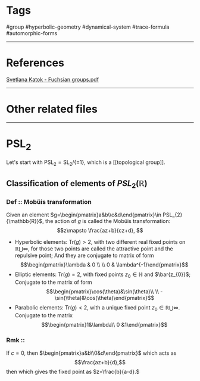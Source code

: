 # Tags
#group #hyperbolic-geometry #dynamical-system #trace-formula #automorphic-forms 

---

# References
[Svetlana Katok - Fuchsian groups.pdf](hook://file/UKqzoIW8l?p=Z2VvbWV0cnkvSHlwZXJib2xpYyBnZW9tZXRyeQ==&n=Svetlana%20Katok%20%2D%20Fuchsian%20groups%2Epdf#p=16&x=0&y=0&s=537&e=564)

---


# Other related files


---

# $\text{PSL}_{2}$
Let's start with $\text{PSL}_{2}=\text{SL}_{2}/\{\pm1\}$, which is a [[topological group]].
## Classification of elements of $PSL_{2}(\mathbb{R})$
### Def :: Mobüis transformation
Given an element $g=\begin{pmatrix}a&b\\c&d\end{pmatrix}\in PSL_{2}{\mathbb{R}}$, the action of $g$ is called the Mobüis transformation: $$z\mapsto \frac{az+b}{cz+d}, $$
* Hyperbolic elements: $\text{Tr}(g)>2$, with two different real fixed points on $\mathbb{R}\bigcup\infty$, for those two points are called the attractive point and the repulsive point;
	And they are conjugate to matrix of form $$\begin{pmatrix}\lambda & 0 \\ \\ 0 & \lambda^{-1}\end{pmatrix}$$
* Elliptic elements: $\text{Tr}(g)=2$, with fixed points $z_{0}\in \mathbb{H}$ and $\bar{z_{0}}$;
	Conjugate to the matrix of form $$\begin{pmatrix}\cos(\theta)&\sin(\theta)\\ \\ -\sin(\theta)&\cos(\theta)\end{pmatrix}$$
* Parabolic elements: $\text{Tr}(g)<2$, with a unique fixed point $z_{0}\in \mathbb{R}\bigcup\infty$.
	Conjugate to the matrix $$\begin{pmatrix}1&\lambda\\ 0 &1\end{pmatrix}$$
### Rmk ::
 If $c=0$, then $\begin{pmatrix}a&b\\0&d\end{pmatrix}$ which acts as $$\frac{az+b}{d},$$
 then which gives the fixed point as $z=\frac{b}{a-d}.$
 

